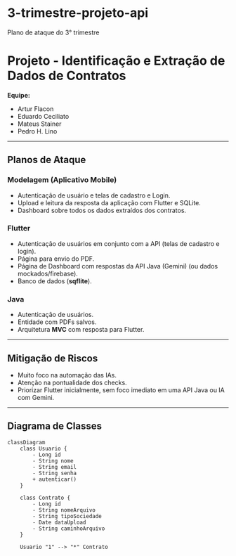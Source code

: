 # 3-trimestre-projeto-api
Plano de ataque do 3° trimestre

# Projeto - Identificação e Extração de Dados de Contratos

**Equipe:**  
- Artur Flacon  
- Eduardo Ceciliato  
- Mateus Stainer
- Pedro H. Lino

---

## Planos de Ataque

### Modelagem (Aplicativo Mobile)
- Autenticação de usuário e telas de cadastro e Login.  
- Upload e leitura da resposta da aplicação com Flutter e SQLite.  
- Dashboard sobre todos os dados extraídos dos contratos.  

### Flutter
- Autenticação de usuários em conjunto com a API (telas de cadastro e login).  
- Página para envio do PDF.  
- Página de Dashboard com respostas da API Java (Gemini) (ou dados mockados/firebase).
- Banco de dados (**sqflite**).  

### Java
- Autenticação de usuários.  
- Entidade com PDFs salvos.  
- Arquitetura **MVC** com resposta para Flutter.  

---

## Mitigação de Riscos
- Muito foco na automação das IAs.  
- Atenção na pontualidade dos checks.  
- Priorizar Flutter inicialmente, sem foco imediato em uma API Java ou IA com Gemini.  

---

## Diagrama de Classes

```mermaid
classDiagram
    class Usuario {
        - Long id
        - String nome
        - String email
        - String senha
        + autenticar()
    }

    class Contrato {
        - Long id
        - String nomeArquivo
        - String tipoSociedade
        - Date dataUpload
        - String caminhoArquivo
    }

    Usuario "1" --> "*" Contrato
